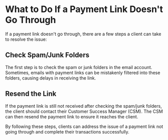 # What to Do If a Payment Link Doesn't Go Through

If a payment link doesn't go through, there are a few steps a client can take to resolve the issue:

## Check Spam/Junk Folders

The first step is to check the spam or junk folders in the email account. Sometimes, emails with payment links can be mistakenly filtered into these folders, causing delays in receiving the link.

## Resend the Link

If the payment link is still not received after checking the spam/junk folders, the client should contact their Customer Success Manager (CSM). The CSM can then resend the payment link to ensure it reaches the client.

By following these steps, clients can address the issue of a payment link not going through and complete their transactions successfully.